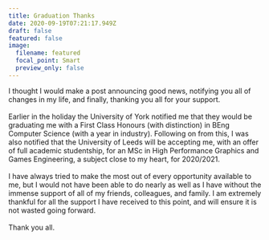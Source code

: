 ```yaml
---
title: Graduation Thanks
date: 2020-09-19T07:21:17.949Z
draft: false
featured: false
image:
  filename: featured
  focal_point: Smart
  preview_only: false
---
```

I thought I would make a post announcing good news, notifying you all of changes in my life, and finally, thanking you all for your support.\
\
Earlier in the holiday the University of York notified me that they would be graduating me with a First Class Honours (with distinction) in BEng Computer Science (with a year in industry). Following on from this, I was also notified that the University of Leeds will be accepting me, with an offer of full academic studentship, for an MSc in High Performance Graphics and Games Engineering, a subject close to my heart, for 2020/2021.\
\
I have always tried to make the most out of every opportunity available to me, but I would not have been able to do nearly as well as I have without the immense support of all of my friends, colleagues, and family. I am extremely thankful for all the support I have received to this point, and will ensure it is not wasted going forward.\
\
Thank you all.